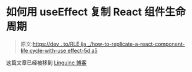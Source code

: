 # 如何用 useEffect 复制 React 组件生命周期

> 原文:[https://dev . to/RLE ija _/how-to-replicate-a-react-component-life cycle-with-use effect-5d a5](https://dev.to/rleija_/how-to-replicate-a-react-component-lifecycle-with-useeffect-5da5)

这篇文章已经被移到 [Linguine 博客](https://blog.linguinecode.com/post/getting-started-with-react-useeffect)